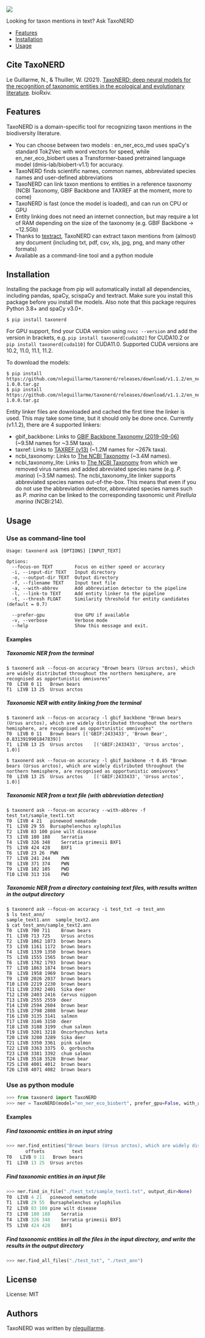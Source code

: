 ![](https://i.ibb.co/G09fX98/taxonerd-logo.png)

Looking for taxon mentions in text? Ask TaxoNERD

* [Features](#features)
* [Installation](#installation)
* [Usage](#usage)

## Cite TaxoNERD

Le Guillarme, N., & Thuiller, W. (2021). [TaxoNERD: deep neural models for the recognition of taxonomic entities in the ecological and evolutionary literature](https://www.biorxiv.org/content/10.1101/2021.06.08.444426v1.full). bioRxiv.

## Features

TaxoNERD is a domain-specific tool for recognizing taxon mentions in the biodiversity literature.

* You can choose between two models : en_ner_eco_md uses spaCy's standard Tok2Vec with word vectors for speed, while en_ner_eco_biobert uses a Transformer-based pretrained language model (dmis-lab/biobert-v1.1) for accuracy.
* TaxoNERD finds scientific names, common names, abbreviated species names and user-defined abbreviations
* TaxoNERD can link taxon mentions to entities in a reference taxonomy (NCBI Taxonomy, GBIF Backbone and TAXREF at the moment, more to come)
* TaxoNERD is fast (once the model is loaded), and can run on CPU or GPU
* Entity linking does not need an internet connection, but may require a lot of RAM depending on the size of the taxonomy (e.g. GBIF Backbone -> ~12.5Gb)
* Thanks to [textract](https://textract.readthedocs.io/en/stable/), TaxoNERD can extract taxon mentions from (almost) any document (including txt, pdf, csv, xls, jpg, png, and many other formats)
* Available as a command-line tool and a python module

## Installation

Installing the package from pip will automatically install all dependencies, including pandas, spaCy, scispaCy and textract. Make sure you install this package before you install the models. Also note that this package requires Python 3.8+ and spaCy v3.0+.

    $ pip install taxonerd

For GPU support, find your CUDA version using `nvcc --version` and add the version in brackets, e.g. `pip install taxonerd[cuda102]` for CUDA10.2 or `pip install taxonerd[cuda110]` for CUDA11.0. Supported CUDA versions are 10.2, 11.0, 11.1, 11.2.

To download the models:

    $ pip install https://github.com/nleguillarme/taxonerd/releases/download/v1.1.2/en_ner_eco_md-1.0.0.tar.gz
    $ pip install https://github.com/nleguillarme/taxonerd/releases/download/v1.1.2/en_ner_eco_biobert-1.0.0.tar.gz

Entity linker files are downloaded and cached the first time the linker is used. This may take some time, but it should only be done once. Currently (v1.1.2), there are 4 supported linkers:

* gbif_backbone: Links to [GBIF Backbone Taxonomy (2019-09-06)](https://www.gbif.org/fr/dataset/d7dddbf4-2cf0-4f39-9b2a-bb099caae36c) (~9.5M names for ~3.5M taxa).
* taxref: Links to [TAXREF (v13)](https://inpn.mnhn.fr/telechargement/referentielEspece/taxref/13.0/menu) (~1.2M names for ~267k taxa).
* ncbi_taxonomy: Links to [The NCBI Taxonomy](https://ftp.ncbi.nlm.nih.gov/pub/taxonomy/) (~3.4M names).
* ncbi_taxonomy_lite: Links to [The NCBI Taxonomy](https://ftp.ncbi.nlm.nih.gov/pub/taxonomy/) from which we removed virus names and added abreviated species name (e.g. *P. marina*) (~3.5M names). The ncbi_taxonomy_lite linker supports abbreviated species names out-of-the-box. This means that even if you do not use the abbreviation detector, abbreviated species names such as *P. marina* can be linked to the corresponding taxonomic unit *Pirellula marina* (NCBI:214).

## Usage

### Use as command-line tool

```
Usage: taxonerd ask [OPTIONS] [INPUT_TEXT]

Options:
  --focus-on TEXT        Focus on either speed or accuracy
  -i, --input-dir TEXT   Input directory
  -o, --output-dir TEXT  Output directory
  -f, --filename TEXT    Input text file
  -a, --with-abbrev      Add abbreviation detector to the pipeline
  -l, --link-to TEXT     Add entity linker to the pipeline
  -t, --thresh FLOAT     Similarity threshold for entity candidates (default = 0.7)

  --prefer-gpu           Use GPU if available
  -v, --verbose          Verbose mode
  --help                 Show this message and exit.
```

  #### Examples

  ##### Taxonomic NER from the terminal

``` console
$ taxonerd ask --focus-on accuracy "Brown bears (Ursus arctos), which are widely distributed throughout the northern hemisphere, are recognised as opportunistic omnivores"
T0	LIVB 0 11	Brown bears
T1	LIVB 13 25	Ursus arctos
```

  ##### Taxonomic NER with entity linking from the terminal

``` console
$ taxonerd ask --focus-on accuracy -l gbif_backbone "Brown bears (Ursus arctos), which are widely distributed throughout the northern hemisphere, are recognised as opportunistic omnivores"
T0	LIVB 0 11	Brown bears	[('GBIF:2433433', 'Brown Bear', 0.8313919901847839)]
T1	LIVB 13 25	Ursus arctos	[('GBIF:2433433', 'Ursus arctos', 1.0)]

$ taxonerd ask --focus-on accuracy -l gbif_backbone -t 0.85 "Brown bears (Ursus arctos), which are widely distributed throughout the northern hemisphere, are recognised as opportunistic omnivores"
T0	LIVB 13 25	Ursus arctos	[('GBIF:2433433', 'Ursus arctos', 1.0)]
```

  ##### Taxonomic NER from a text file (with abbreviation detection)

``` console
$ taxonerd ask --focus-on accuracy --with-abbrev -f test_txt/sample_text1.txt
T0	LIVB 4 21	pinewood nematode
T1	LIVB 29 55	Bursaphelenchus xylophilus
T2	LIVB 83 100	pine wilt disease
T3	LIVB 180 188	Serratia
T4	LIVB 326 348	Serratia grimesii BXF1
T5	LIVB 424 428	BXF1
T6	LIVB 23 26	PWN
T7	LIVB 241 244	PWN
T8	LIVB 371 374	PWN
T9	LIVB 102 105	PWD
T10	LIVB 313 316	PWD
```

  ##### Taxonomic NER from a directory containing text files, with results written in the output directory

``` console
$ taxonerd ask --focus-on accuracy -i test_txt -o test_ann
$ ls test_ann/
sample_text1.ann  sample_text2.ann
$ cat test_ann/sample_text2.ann
T0	LIVB 700 711	Brown bears
T1	LIVB 713 725	Ursus arctos
T2	LIVB 1062 1073	brown bears
T3	LIVB 1161 1172	brown bears
T4	LIVB 1339 1350	brown bears
T5	LIVB 1555 1565	brown bear
T6	LIVB 1782 1793	brown bears
T7	LIVB 1863 1874	brown bears
T8	LIVB 1958 1969	brown bears
T9	LIVB 2026 2037	brown bears
T10	LIVB 2219 2230	brown bears
T11	LIVB 2392 2401	Sika deer
T12	LIVB 2403 2416	Cervus nippon
T13	LIVB 2555 2559	deer
T14	LIVB 2594 2604	brown bear
T15	LIVB 2798 2808	brown bear
T16	LIVB 3135 3141	salmon
T17	LIVB 3146 3150	deer
T18	LIVB 3188 3199	chum salmon
T19	LIVB 3201 3218	Oncorhynchus keta
T20	LIVB 3280 3289	Sika deer
T21	LIVB 3350 3361	pink salmon
T22	LIVB 3363 3375	O. gorbuscha
T23	LIVB 3381 3392	chum salmon
T24	LIVB 3518 3528	Brown bear
T25	LIVB 4001 4012	brown bears
T26	LIVB 4071 4082	brown bears
```

### Use as python module

``` python
>>> from taxonerd import TaxoNERD
>>> ner = TaxoNERD(model="en_ner_eco_biobert", prefer_gpu=False, with_abbrev=False) # Add with_linking="gbif_backbone" or with_linking="taxref" to activate entity linking
```
#### Examples

  ##### Find taxonomic entities in an input string

``` python
>>> ner.find_entities("Brown bears (Ursus arctos), which are widely distributed throughout the northern hemisphere, are recognised as opportunistic omnivore")
       offsets          text
T0   LIVB 0 11   Brown bears
T1  LIVB 13 25  Ursus arctos
```

  ##### Find taxonomic entities in an input file

``` python
>>> ner.find_in_file("./test_txt/sample_text1.txt", output_dir=None)
T0	LIVB 4 21	pinewood nematode
T1	LIVB 29 55	Bursaphelenchus xylophilus
T2	LIVB 83 100	pine wilt disease
T3	LIVB 180 188	Serratia
T4	LIVB 326 348	Serratia grimesii BXF1
T5	LIVB 424 428	BXF1
```

  ##### Find taxonomic entities in all the files in the input directory, and write the results in the output directory

``` python
>>> ner.find_all_files("./test_txt", "./test_ann")
```

## License

License: MIT

## Authors

TaxoNERD was written by [nleguillarme](https://github.com/nleguillarme/).
